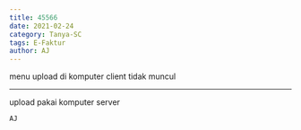 ```yaml
---
title: 45566
date: 2021-02-24
category: Tanya-SC
tags: E-Faktur
author: AJ
---
```


menu upload di komputer client tidak muncul

---

upload pakai komputer server

`AJ`
